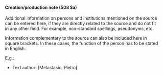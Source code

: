 #### Creation/production note (508 $a) 

Additional information on persons and institutions mentioned on the source can be entered here, if they are directly related to the source and do not fit in any other field. For example, non-standard spellings, pseudonyms, etc.

Information complementary to the source can also be included here in square brackets. In these cases, the function of the person has to be stated in English.

E.g.:

- Text author: [Metastasio, Pietro]